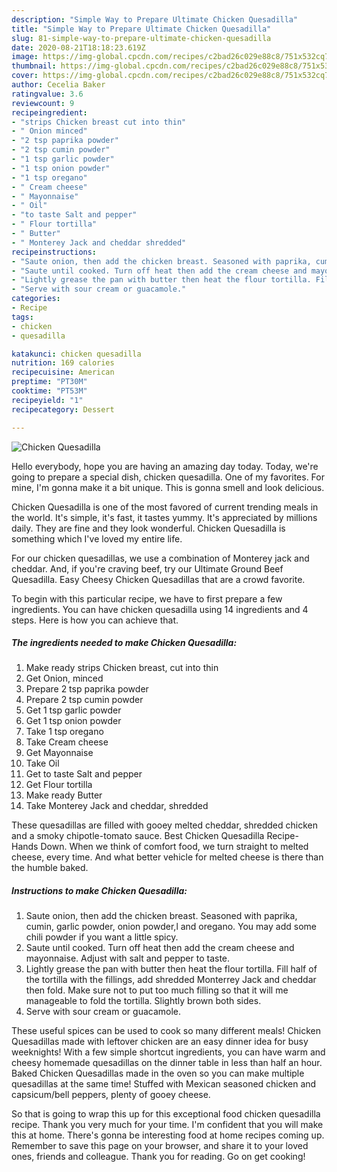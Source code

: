 ```yaml
---
description: "Simple Way to Prepare Ultimate Chicken Quesadilla"
title: "Simple Way to Prepare Ultimate Chicken Quesadilla"
slug: 81-simple-way-to-prepare-ultimate-chicken-quesadilla
date: 2020-08-21T18:18:23.619Z
image: https://img-global.cpcdn.com/recipes/c2bad26c029e88c8/751x532cq70/chicken-quesadilla-recipe-main-photo.jpg
thumbnail: https://img-global.cpcdn.com/recipes/c2bad26c029e88c8/751x532cq70/chicken-quesadilla-recipe-main-photo.jpg
cover: https://img-global.cpcdn.com/recipes/c2bad26c029e88c8/751x532cq70/chicken-quesadilla-recipe-main-photo.jpg
author: Cecelia Baker
ratingvalue: 3.6
reviewcount: 9
recipeingredient:
- "strips Chicken breast cut into thin"
- " Onion minced"
- "2 tsp paprika powder"
- "2 tsp cumin powder"
- "1 tsp garlic powder"
- "1 tsp onion powder"
- "1 tsp oregano"
- " Cream cheese"
- " Mayonnaise"
- " Oil"
- "to taste Salt and pepper"
- " Flour tortilla"
- " Butter"
- " Monterey Jack and cheddar shredded"
recipeinstructions:
- "Saute onion, then add the chicken breast. Seasoned with paprika, cumin, garlic powder, onion powder,l and oregano. You may add some chili powder if you want a little spicy."
- "Saute until cooked. Turn off heat then add the cream cheese and mayonnaise. Adjust with salt and pepper to taste."
- "Lightly grease the pan with butter then heat the flour tortilla. Fill half of the tortilla with the fillings, add shredded Monterrey Jack and cheddar then fold. Make sure not to put too much filling so that it will me manageable to fold the tortilla. Slightly brown both sides."
- "Serve with sour cream or guacamole."
categories:
- Recipe
tags:
- chicken
- quesadilla

katakunci: chicken quesadilla 
nutrition: 169 calories
recipecuisine: American
preptime: "PT30M"
cooktime: "PT53M"
recipeyield: "1"
recipecategory: Dessert

---
```



![Chicken Quesadilla](https://img-global.cpcdn.com/recipes/c2bad26c029e88c8/751x532cq70/chicken-quesadilla-recipe-main-photo.jpg)

Hello everybody, hope you are having an amazing day today. Today, we're going to prepare a special dish, chicken quesadilla. One of my favorites. For mine, I'm gonna make it a bit unique. This is gonna smell and look delicious.

Chicken Quesadilla is one of the most favored of current trending meals in the world. It's simple, it's fast, it tastes yummy. It's appreciated by millions daily. They are fine and they look wonderful. Chicken Quesadilla is something which I've loved my entire life.

For our chicken quesadillas, we use a combination of Monterey jack and cheddar. And, if you&#39;re craving beef, try our Ultimate Ground Beef Quesadilla. Easy Cheesy Chicken Quesadillas that are a crowd favorite.


To begin with this particular recipe, we have to first prepare a few ingredients. You can have chicken quesadilla using 14 ingredients and 4 steps. Here is how you can achieve that.

<!--inarticleads1-->

##### The ingredients needed to make Chicken Quesadilla:

1. Make ready strips Chicken breast, cut into thin
1. Get  Onion, minced
1. Prepare 2 tsp paprika powder
1. Prepare 2 tsp cumin powder
1. Get 1 tsp garlic powder
1. Get 1 tsp onion powder
1. Take 1 tsp oregano
1. Take  Cream cheese
1. Get  Mayonnaise
1. Take  Oil
1. Get to taste Salt and pepper
1. Get  Flour tortilla
1. Make ready  Butter
1. Take  Monterey Jack and cheddar, shredded


These quesadillas are filled with gooey melted cheddar, shredded chicken and a smoky chipotle-tomato sauce. Best Chicken Quesadilla Recipe- Hands Down. When we think of comfort food, we turn straight to melted cheese, every time. And what better vehicle for melted cheese is there than the humble baked. 

<!--inarticleads2-->

##### Instructions to make Chicken Quesadilla:

1. Saute onion, then add the chicken breast. Seasoned with paprika, cumin, garlic powder, onion powder,l and oregano. You may add some chili powder if you want a little spicy.
1. Saute until cooked. Turn off heat then add the cream cheese and mayonnaise. Adjust with salt and pepper to taste.
1. Lightly grease the pan with butter then heat the flour tortilla. Fill half of the tortilla with the fillings, add shredded Monterrey Jack and cheddar then fold. Make sure not to put too much filling so that it will me manageable to fold the tortilla. Slightly brown both sides.
1. Serve with sour cream or guacamole.


These useful spices can be used to cook so many different meals! Chicken Quesadillas made with leftover chicken are an easy dinner idea for busy weeknights! With a few simple shortcut ingredients, you can have warm and cheesy homemade quesadillas on the dinner table in less than half an hour. Baked Chicken Quesadillas made in the oven so you can make multiple quesadillas at the same time! Stuffed with Mexican seasoned chicken and capsicum/bell peppers, plenty of gooey cheese. 

So that is going to wrap this up for this exceptional food chicken quesadilla recipe. Thank you very much for your time. I'm confident that you will make this at home. There's gonna be interesting food at home recipes coming up. Remember to save this page on your browser, and share it to your loved ones, friends and colleague. Thank you for reading. Go on get cooking!

